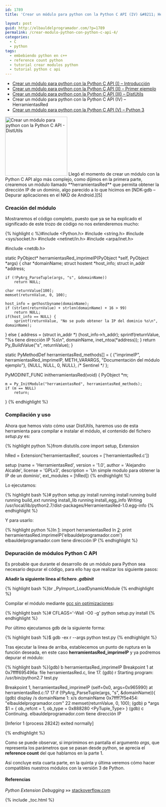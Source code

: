 ```yaml
---
id: 1789
title: 'Crear un módulo para python con la Python C API (IV) &#8211; HerramientasRed'

layout: post
guid: http://elbauldelprogramador.com/?p=1789
permalink: /crear-modulo-python-con-python-c-api-4/
categories:
  - C
  - python
tags:
  - embebiendo python en c++
  - reference count python
  - tutorial crear modulos python
  - tutorial python c api
---
```

  * [Crear un módulo para python con la Python C API (I) – Introducción][1]
  * [Crear un módulo para python con la Python C API (II) – Primer ejemplo][2]
  * [Crear un módulo para python con la Python C API (III) – DistUtils][3]
  * Crear un módulo para python con la Python C API (IV) – HerramientasRed
  * [Crear un módulo para python con la Python C API (V) – Python 3][4]

<img src="/images/2013/03/Crear-un-módulo-para-python-con-la-Python-C-API-Parte-I.png" alt="Crear un módulo para python con la Python C API - DistUtils" width="201" height="190" class="thumbnail alignleft size-full wp-image-1777" />  
Llegó el momento de crear un módulo con la Python C API algo más complejo, como dijimos en la primera parte, crearemos un módulo llamado **herramientasRed** que permita obtener la dirección IP de un dominio, algo parecido a lo que hicimos en [NDK-gdb – Depurar aplicaciones en el NKD de Android.][5]

  
<!--more-->

### Creación del módulo

Mostraremos el código completo, puesto que ya se ha explicado el significado de este trozo de código no nos extenderemos mucho:

{% highlight c %}#include <Python.h>
#include <string.h>
#include <sys/socket.h>
#include <netinet/in.h>
#include <arpa/inet.h>

#include <netdb.h>

static PyObject*
herramientasRed_imprimeIP(PyObject *self, PyObject *args)
{
    char *domainName;
    struct hostent *host_info;
    struct in_addr *address;

    if (!PyArg_ParseTuple(args, "s", &domainName))
        return NULL;

    char returnValue[100];
    memset(returnValue, 0, 100);

    host_info = gethostbyname(domainName);
    if (strlen(returnValue) + strlen(domainName) + 16 > 99)
        return NULL;
    if(host_info == NULL) {
        sprintf(returnValue, "No se pudo obtener la IP del dominio %s\n", domainName);
 } else {
        address = (struct in_addr *) (host_info->h_addr);
                sprintf(returnValue, "%s tiene dirección IP %s\n", domainName, inet_ntoa(*address));
  }
    return Py_BuildValue("s", returnValue);
}

static 
PyMethodDef herramientasRed_methods[] = {
    {"imprimeIP", herramientasRed_imprimeIP, METH_VARARGS, "Documentación del módulo ejemplo"},
    {NULL, NULL, 0, NULL}, /* Sentinel */
};

PyMODINIT_FUNC
initherramientasRed(void)
{
    PyObject *m;

    m = Py_InitModule("herramientasRed", herramientasRed_methods);
    if (m == NULL)
        return;
}
{% endhighlight %}

### Compilación y uso

Ahora que hemos visto cómo usar DistUtils, haremos uso de esta herramienta para compilar e instalar el módulo, el contenido del fichero *setup.py* es:

{% highlight python %}from distutils.core import setup, Extension

hRed = Extension('herramientasRed',
                    sources = ['herramientasRed.c'])

setup (name = 'HerramientasRed',
              version = '1.0',
              author = 'Alejandro Alcalde',
              license = 'GPLv3',
              description = 'Un simple modulo para obtener la IP de un dominio',
              ext_modules = [hRed])
{% endhighlight %}

Lo ejecutamos:

{% highlight bash %}# python setup.py install
running install
running build
running build_ext
running install_lib
running install_egg_info
Writing /usr/local/lib/python2.7/dist-packages/HerramientasRed-1.0.egg-info
{% endhighlight %}

Y para usarlo:

{% highlight python %}In [1]: import herramientasRed 
In [2]: print herramientasRed.imprimeIP('elbauldelprogramador.com')
elbauldelprogramador.com tiene dirección IP <ip>
{% endhighlight %}

### Depuración de módulos Python C API

Es probable que durante el desarrollo de un módulo para Python sea necesario depurar el código, para ello hay que realizar los siguiente pasos:

**Añadir la siguiente línea al fichero *.gdbinit***

{% highlight bash %}br _PyImport_LoadDynamicModule
{% endhighlight %}

Compilar el módulo mediante [gcc sin optimizaciones][6]:

{% highlight bash %}# CFLAGS='-Wall -O0 -g' python setup.py install
{% endhighlight %}

Por último ejecutamos gdb de la siguiente forma:

{% highlight bash %}$ gdb -ex r --args python test.py
{% endhighlight %}

Tras ejecutar la línea de arriba, establecemos un punto de ruptura en la función deseada, en este caso **herramientasRed_imprimeIP** y ya podremos depurar el módulo:

{% highlight bash %}(gdb) b herramientasRed_imprimeIP 
Breakpoint 1 at 0x7ffff695496a: file herramientasRed.c, line 17.
(gdb) r
Starting program: /usr/bin/python2.7 test.py

Breakpoint 1, herramientasRed_imprimeIP (self=0x0, args=0x965990) at herramientasRed.c:17
17     if (!PyArg_ParseTuple(args, "s", &domainName)){
(gdb) display /s domainName 
1: x/s domainName  0x7ffff7f5e454:   "elbauldelprogramador.com"
22        memset(returnValue, 0, 100);
(gdb) p *args 
$1 = {
  ob_refcnt = 1, 
  ob_type = 0x888280 <PyTuple_Type>
}
(gdb) c
Continuing.
elbauldelprogramador.com tiene dirección IP <ip>

[Inferior 1 (process 28242) exited normally]

{% endhighlight %}

Como se puede observar, si imprimimos en pantalla el argumento *args*, que representa los parámetros que se pasan desde python, se aprecia el **reference count** del que hablamos en la parte 1.

Así concluye esta cuarta parte, en la quinta y última veremos cómo hacer compatibles nuestros módulos con la versión 3 de Python.

#### Referencias

*Python Extension Debugging* »» <a href="http://stackoverflow.com/questions/15253586/python-extension-debugging" target="_blank">stackoverflow.com</a> 



 [1]: http://elbauldelprogramador.com/crear-modulo-python-con-python-c-api-1/ "Crear un módulo para python con la Python C API (I)"
 [2]: http://elbauldelprogramador.com/crear-modulo-python-con-python-c-api-2/ "Crear un módulo para python con la Python C API (II)"
 [3]: http://elbauldelprogramador.com/crear-modulo-python-con-python-c-api-3-distutils/ "Crear un módulo para python con la Python C API (III)"
 [4]: http://elbauldelprogramador.com/crear-modulo-python-con-python-c-api-5-python3/ "Crear un módulo para python con la Python C API (V)"
 [5]: http://elbauldelprogramador.com/how-to/ndk-gdb-depurar-aplicaciones-en-el-nkd-de-android/ "NDK-gdb – Depurar aplicaciones en el NKD de Android"
 [6]: http://elbauldelprogramador.com/programacion/peso-hamming-y-optimizacion/ "Optimizando código y evaluando el rendimiento"

{% include _toc.html %}

